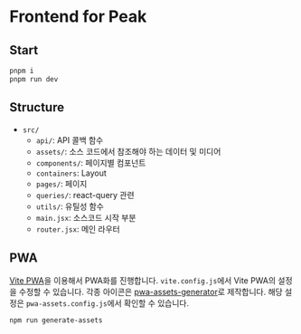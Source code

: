 # Frontend for Peak

## Start

```bash
pnpm i
pnpm run dev
```

## Structure

- `src/`
    - `api/`: API 콜백 함수
    - `assets/`: 소스 코드에서 참조해야 하는 데이터 및 미디어
    - `components/`: 페이지별 컴포넌트
    - `containers`: Layout
    - `pages/`: 페이지
    - `queries/`: react-query 관련
    - `utils/`: 유틸성 함수
    - `main.jsx`: 소스코드 시작 부분
    - `router.jsx`: 메인 라우터

## PWA

[Vite PWA](https://vite-pwa-org.netlify.app/)을 이용해서 PWA화를 진행합니다.
`vite.config.js`에서 Vite PWA의 설정을 수정할 수 있습니다.
각종 아이콘은 [pwa-assets-generator](https://vite-pwa-org.netlify.app/assets-generator)로 제작합니다. 해당 설정은 `pwa-assets.config.js`에서 확인할 수 있습니다.

```bash
npm run generate-assets
```
